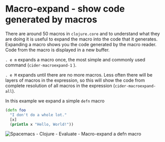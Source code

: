 # Macro-expand - show code generated by macros
There are around 50 macros in `clojure.core` and to understand what they are doing it is useful to expand the macro into the code that it generates. Expanding a macro shows you the code generated by the macro reader. Code from the macro is displayed in a new buffer.

`. e m` expands a macro once, the most simple and commonly used command (`cider-macroexpand-1` ).

`. e M` expands until there are no more macros.  Less often there will be layers of macros in the expression, so this will show the code from complete resolution of all macros in the expression (`cider-macroexpand-all`).

In this example we expand a simple `defn` macro

```clojure
(defn foo
  "I don't do a whole lot."
  [x]
  (println x "Hello, World!"))
```

![Spacemacs - Clojure - Evaluate - Macro-expand a defn macro](/images/spacemacs-clojure-macro-expand-defn-expanded.png)
